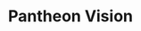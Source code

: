 ---
layout: startup_page
title: "Pantheon Vision"
id: "pantheonvision.com"
permalink: "/pantheonvisionpantheonvision.com04182025/"
website: "https://pantheonvision.com"
funding_round: "Pre-clinical"
funding_amount: "$4.3M"
investors: "KeraLink International"
about: "Pantheon Vision is a pre-clinical stage medical device company developing bioengineered corneal implants to eliminate corneal blindness. Their innovative approach aims to reduce reliance on donated corneal tissue, offering a potential solution for the millions affected by corneal blindness worldwide. The company is focused on global product development and working with the FDA."
markets: "Medical Devices, Biotechnology, Healthtech, Ophthalmology and Medical Device, Surgical Devices, Other Healthcare Technology Systems"
hq: "Baltimore, Maryland, United States"
founded_year: "2023"
linkedin: "https://www.linkedin.com/company/pantheon-vision/"
twitter: ""
instagram: ""
facebook: ""
crunchbase: "https://www.crunchbase.com/organization/pantheon-vision"
pitchbook: "https://pitchbook.com/profiles/company/539425-00"

# SEO Optimization
meta_title: "Pantheon Vision - Pre-clinical Funding ($4.3M)"
meta_description: "Pantheon Vision, Pantheon Vision is a pre-clinical stage medical device company developing bioengineered corneal implants to eliminate corneal blindness. Their innovat..."
meta_keywords: "Pantheon Vision, Medical Devices, Biotechnology, Healthtech, Ophthalmology and Medical Device, Surgical Devices, Other Healthcare Technology Systems, Pre-clinical funding"
canonical_url: "https://pkprojectstartups.github.io/projectstartups.com/pantheonvisionpantheonvision.com04182025/"
---